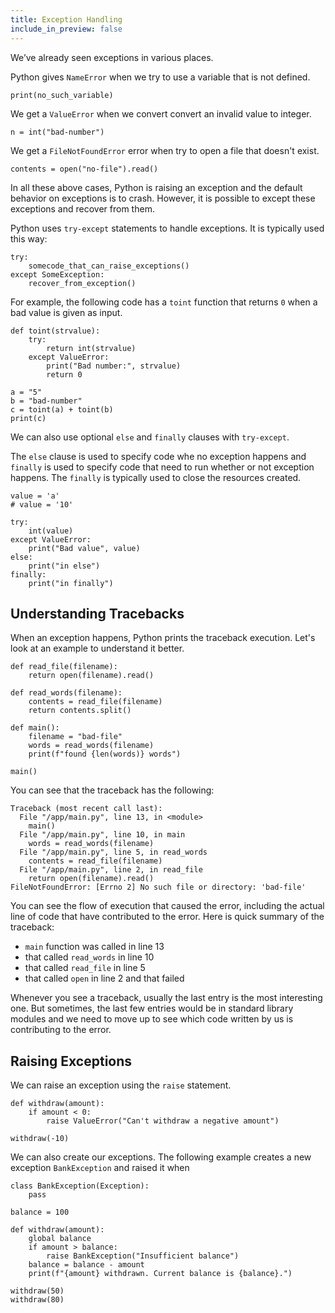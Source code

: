 ```yaml
---
title: Exception Handling
include_in_preview: false
---
```


We’ve already seen exceptions in various places.

Python gives `NameError` when we try to use a variable that is not defined.

```{.python .example}
print(no_such_variable)
```

We get a `ValueError` when we convert convert an invalid value to integer.

```{.python .example}
n = int("bad-number")
```

We get a `FileNotFoundError` error when try to open a file that doesn't exist.

```{.python .example}
contents = open("no-file").read()
```

In all these above cases, Python is raising an exception and the default behavior on exceptions is to crash. However, it is possible to except these exceptions and recover from them.

Python uses `try-except` statements to handle exceptions. It is typically used this way:

```
try:
    somecode_that_can_raise_exceptions()
except SomeException:
    recover_from_exception()
```

For example, the following code has a `toint` function that returns `0` when a bad value is given as input.


```{.python .example}
def toint(strvalue):
    try:
        return int(strvalue)
    except ValueError:
        print("Bad number:", strvalue)
        return 0

a = "5"
b = "bad-number"
c = toint(a) + toint(b)
print(c)
```

We can also use optional `else` and `finally` clauses with `try-except`.

The `else` clause is used to specify code whe no exception happens and `finally` is used to specify code that need to run whether or not exception happens. The `finally` is typically used to close the resources created.

```{.python .example}
value = 'a'
# value = '10'

try:
    int(value)
except ValueError:
    print("Bad value", value)
else:
    print("in else")
finally:
    print("in finally")
```


## Understanding Tracebacks

When an exception happens, Python prints the traceback execution. Let's look at an example to understand it better.

```{.python .example}
def read_file(filename):
    return open(filename).read()

def read_words(filename):
    contents = read_file(filename)
    return contents.split()

def main():
    filename = "bad-file"
    words = read_words(filename)
    print(f"found {len(words)} words")

main()
```

You can see that the traceback has the following:

```
Traceback (most recent call last):
  File "/app/main.py", line 13, in <module>
    main()
  File "/app/main.py", line 10, in main
    words = read_words(filename)
  File "/app/main.py", line 5, in read_words
    contents = read_file(filename)
  File "/app/main.py", line 2, in read_file
    return open(filename).read()
FileNotFoundError: [Errno 2] No such file or directory: 'bad-file'
```

You can see the flow of execution that caused the error, including the actual line of code that have contributed to the error. Here is quick summary of the traceback:

* `main` function was called in line 13
* that called `read_words` in line 10
* that called `read_file` in line 5
* that called `open` in line 2 and that failed

Whenever you see a traceback, usually the last entry is the most interesting one. But sometimes, the last few entries would be in standard library modules and we need to move up to see which code written by us is contributing to the error.

## Raising Exceptions

We can raise an exception using the `raise` statement.

```{.python .example}
def withdraw(amount):
    if amount < 0:
        raise ValueError("Can't withdraw a negative amount")

withdraw(-10)
```

We can also create our exceptions. The following example creates a new exception `BankException` and raised it when

```{.python .example}
class BankException(Exception):
    pass

balance = 100

def withdraw(amount):
    global balance
    if amount > balance:
        raise BankException("Insufficient balance")
    balance = balance - amount
    print(f"{amount} withdrawn. Current balance is {balance}.")

withdraw(50)
withdraw(80)
```
